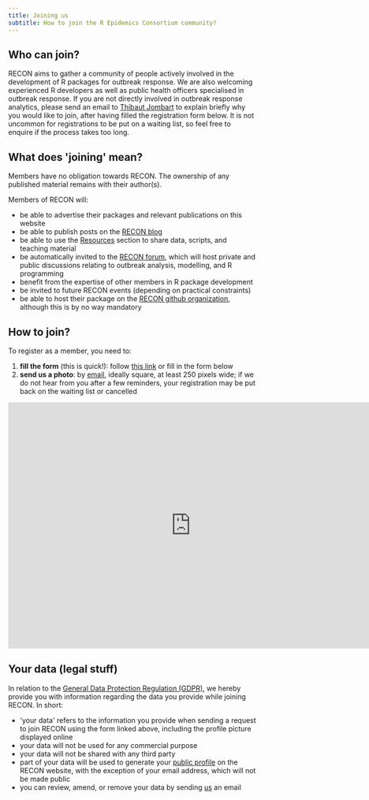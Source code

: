 ```yaml
---
title: Joining us
subtitle: How to join the R Epidemics Consortium community?
---
```


## Who can join?

RECON aims to gather a community of people actively involved in the development
of R packages for outbreak response. We are also welcoming experienced R
developers as well as public health officers specialised in outbreak
response. If you are not directly involved in outbreak response analytics,
please send an email to [Thibaut Jombart](mailto:thibautjombart@gmail.com) to
explain briefly why you would like to join, after having filled the registration
form below. It is not uncommon for registrations to be put on a waiting list, so
feel free to enquire if the process takes too long.



## What does 'joining' mean?

Members have no obligation towards RECON. The ownership of any published
material remains with their author(s).

Members of RECON will:

- be able to advertise their packages and relevant publications on this website
- be able to publish posts on the [RECON blog](../blog)
- be able to use the [Resources](../resources) section to share data, scripts, and teaching material
- be automatically invited to the [RECON forum](../forum), which will host private and public discussions relating to outbreak analysis, modelling, and R programming
- benefit from the expertise of other members in R package development
- be invited to future RECON events (depending on practical constraints)
- be able to host their package on the [RECON github organization](https://github.com/reconhub/), although this is by no way mandatory



## How to join?

To register as a member, you need to:

1. **fill the form** (this is quick!): follow
   [this link](https://goo.gl/forms/VdkkofZmuB5BP9HT2) or fill in the form below
2. **send us a photo**: by [email](mailto:thibautjombart@gmail.com), ideally
   square, at least 250 pixels wide; if we do not hear from you after a few
   reminders, your registration may be put back on the waiting list or cancelled

<iframe src="https://docs.google.com/forms/d/e/1FAIpQLSdWeyiSPHifEZt38jPEGEQkzJQUHzmCZiOhi6XV0anj6vdi7g/viewform?embedded=true" width="740" height="500" frameborder="0" marginheight="0" marginwidth="0">Loading...</iframe>



<br>

## Your data (legal stuff)

In relation to the
[General Data Protection Regulation (GDPR)](https://ico.org.uk/for-organisations/guide-to-the-general-data-protection-regulation-gdpr/individual-rights/),
we hereby provide you with information regarding the data you provide while
joining RECON. In short:

- 'your data' refers to the information you provide when sending a request to
  join RECON using the form linked above, including the profile picture
  displayed online
- your data will not be used for any commercial purpose
- your data will not be shared with any third party
- part of your data will be used to generate your
  [public profile](http://www.repidemicsconsortium.org/people/) on the RECON
  website, with the exception of your email address, which will not be made
  public
- you can review, amend, or remove your data by sending [us](mailto:thibautjombart@gmail.com) an email 
